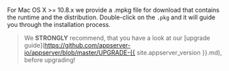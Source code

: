 For Mac OS X >= 10.8.x we provide a .mpkg file for download that contains the runtime and
the distribution. Double-click on the `.pkg` and it will guide you through the installation process.

> We **STRONGLY** recommend, that you have a look at our [upgrade guide](https://github.com/appserver-io/appserver/blob/master/UPGRADE-{{ site.appserver_version }}.md), before upgrading!
